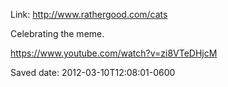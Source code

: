 <div id="wikitext">

Link: <http://www.rathergood.com/cats>

Celebrating the meme.

<https://www.youtube.com/watch?v=zi8VTeDHjcM>

Saved date: 2012-03-10T12:08:01-0600

<div class="vspace">

</div>

</div>
